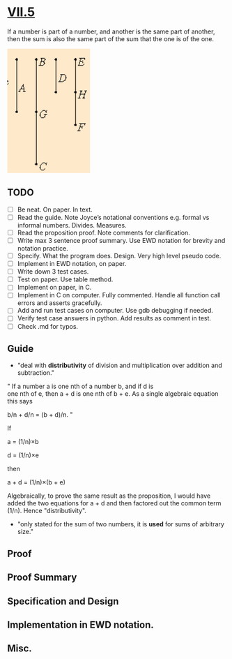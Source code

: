 # [VII.5](https://mathcs.clarku.edu/~djoyce/java/elements/bookVII/propVII5.html)

If a number is part of a number, and another is the same part of another, then the sum is also the same part of the sum that the one is of the one.

![VII.5](VII.5.png)

## TODO

* [ ] Be neat. On paper. In text.
* [ ] Read the guide. Note Joyce’s notational conventions e.g. formal vs informal numbers. Divides. Measures.
* [ ] Read the proposition proof. Note comments for clarification.
* [ ] Write max 3 sentence proof summary. Use EWD notation for brevity and notation practice.
* [ ] Specify. What the program does. Design. Very high level pseudo code.
* [ ] Implement in EWD notation, on paper.
* [ ] Write down 3 test cases.
* [ ] Test on paper. Use table method.
* [ ] Implement on paper, in C. 
* [ ] Implement in C on computer. Fully commented. Handle all function call errors and asserts gracefully.
* [ ] Add and run test cases on computer. Use gdb debugging if needed.
* [ ] Verify test case answers in python. Add results as comment in test.
* [ ] Check .md for typos.

## Guide 
* "deal with **distributivity** of division and multiplication over addition and subtraction."

"
If a number a is one nth of a number b, and if d is one nth of e, then a + d is one nth of b + e. As a single algebraic equation this says

b/n + d/n = (b + d)/n.
"

If

a = (1/n)×b

d = (1/n)×e

then

a + d = (1/n)×(b + e)

Algebraically, to prove the same result as the proposition, I would have added the two equations for a + d and then factored out the common term (1/n). Hence "distributivity".

* "only stated for the sum of two numbers, it is **used** for sums of arbitrary size."
## Proof 

## Proof Summary

## Specification and Design

## Implementation in EWD notation.

## Misc.

